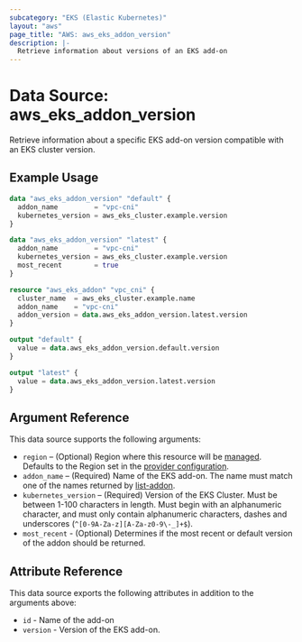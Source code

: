 ```yaml
---
subcategory: "EKS (Elastic Kubernetes)"
layout: "aws"
page_title: "AWS: aws_eks_addon_version"
description: |-
  Retrieve information about versions of an EKS add-on
---
```


# Data Source: aws_eks_addon_version

Retrieve information about a specific EKS add-on version compatible with an EKS cluster version.

## Example Usage

```terraform
data "aws_eks_addon_version" "default" {
  addon_name         = "vpc-cni"
  kubernetes_version = aws_eks_cluster.example.version
}

data "aws_eks_addon_version" "latest" {
  addon_name         = "vpc-cni"
  kubernetes_version = aws_eks_cluster.example.version
  most_recent        = true
}

resource "aws_eks_addon" "vpc_cni" {
  cluster_name  = aws_eks_cluster.example.name
  addon_name    = "vpc-cni"
  addon_version = data.aws_eks_addon_version.latest.version
}

output "default" {
  value = data.aws_eks_addon_version.default.version
}

output "latest" {
  value = data.aws_eks_addon_version.latest.version
}
```

## Argument Reference

This data source supports the following arguments:

* `region` – (Optional) Region where this resource will be [managed](https://docs.aws.amazon.com/general/latest/gr/rande.html#regional-endpoints). Defaults to the Region set in the [provider configuration](https://registry.terraform.io/providers/hashicorp/aws/latest/docs#aws-configuration-reference).
* `addon_name` – (Required) Name of the EKS add-on. The name must match one of
  the names returned by [list-addon](https://docs.aws.amazon.com/cli/latest/reference/eks/list-addons.html).
* `kubernetes_version` – (Required) Version of the EKS Cluster. Must be between 1-100 characters in length. Must begin with an alphanumeric character, and must only contain alphanumeric characters, dashes and underscores (`^[0-9A-Za-z][A-Za-z0-9\-_]+$`).
* `most_recent` - (Optional) Determines if the most recent or default version of the addon should be returned.

## Attribute Reference

This data source exports the following attributes in addition to the arguments above:

* `id` - Name of the add-on
* `version` - Version of the EKS add-on.
